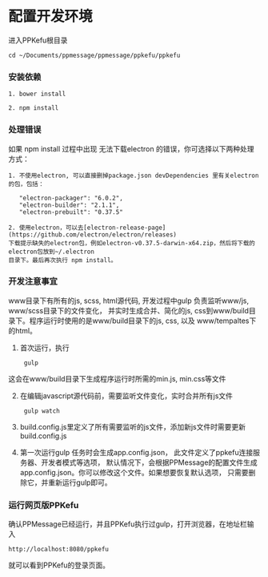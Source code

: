 # 配置开发环境
进入PPKefu根目录

    cd ~/Documents/ppmessage/ppmessage/ppkefu/ppkefu

### 安装依赖

    1. bower install 
    
    2. npm install 
    
### 处理错误
如果 npm install 过程中出现 无法下载electron 的错误，你可选择以下两种处理方式：

    1. 不使用electron, 可以直接删掉package.json devDependencies 里有关electron的包，包括：
       
       "electron-packager": "6.0.2",
       "electron-builder": "2.1.1",
       "electron-prebuilt": "0.37.5"
       
    2. 使用electron，可以去[electron-release-page](https://github.com/electron/electron/releases)
    下载提示缺失的electron包，例如electron-v0.37.5-darwin-x64.zip，然后将下载的electron包放到~/.electron
    目录下。最后再次执行 npm install。
    
### 开发注意事宜
www目录下有所有的js, scss, html源代码, 开发过程中gulp 负责监听www/js, www/scss目录下的文件变化，
并实时生成合并、简化的js, css到www/build目录下。程序运行时使用的是www/build目录下的js, css, 以及
www/tempaltes下的html。

1. 首次运行，执行
   
        gulp
这会在www/build目录下生成程序运行时所需的min.js, min.css等文件
       
2. 在编辑javascript源代码前，需要监听文件变化，实时合并所有js文件
    
        gulp watch 
        
3. build.config.js里定义了所有需要监听的js文件，添加新js文件时需要更新build.config.js

4. 第一次运行gulp 任务时会生成app.config.json， 此文件定义了ppkefu连接服务器、开发者模式等选项，
默认情况下，会根据PPMessage的配置文件生成app.config.json。你可以修改这个文件。如果想要恢复默认选项，
只需要删除它，并重新运行gulp即可。

### 运行网页版PPKefu
确认PPMessage已经运行，并且PPKefu执行过gulp，打开浏览器，在地址栏输入

    http://localhost:8080/ppkefu

就可以看到PPKefu的登录页面。
